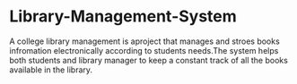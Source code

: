 # Library-Management-System
A college library management is aproject that manages and stroes books infromation electronically according to students needs.The system helps both students and library manager to keep a constant track  of all the books available in the library.
